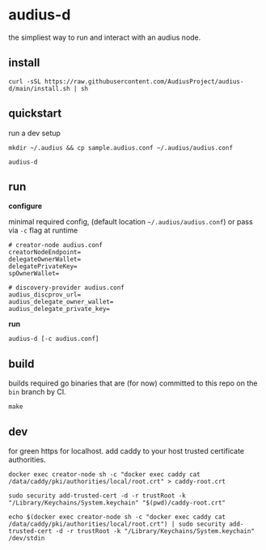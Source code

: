 # audius-d

the simpliest way to run and interact with an audius node.

## install

```
curl -sSL https://raw.githubusercontent.com/AudiusProject/audius-d/main/install.sh | sh
```

## quickstart

run a dev setup

```
mkdir ~/.audius && cp sample.audius.conf ~/.audius/audius.conf

audius-d
```

## run

**configure**

minimal required config, (default location `~/.audius/audius.conf`) or pass via `-c` flag at runtime

```
# creator-node audius.conf
creatorNodeEndpoint=
delegateOwnerWallet=
delegatePrivateKey=
spOwnerWallet=
```

```
# discovery-provider audius.conf
audius_discprov_url=
audius_delegate_owner_wallet=
audius_delegate_private_key=
```

**run**
```
audius-d [-c audius.conf]
```

## build

builds required go binaries that are (for now) committed to this repo on the `bin` branch by CI.

```
make
```

 ## dev

 for green https for localhost. add caddy to your host trusted certificate authorities.

 ```
 docker exec creator-node sh -c "docker exec caddy cat /data/caddy/pki/authorities/local/root.crt" > caddy-root.crt

 sudo security add-trusted-cert -d -r trustRoot -k "/Library/Keychains/System.keychain" "$(pwd)/caddy-root.crt"

 echo $(docker exec creator-node sh -c "docker exec caddy cat /data/caddy/pki/authorities/local/root.crt") | sudo security add-trusted-cert -d -r trustRoot -k "/Library/Keychains/System.keychain" /dev/stdin
 ```
 